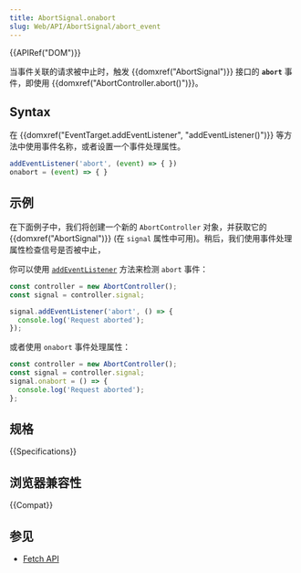 ```yaml
---
title: AbortSignal.onabort
slug: Web/API/AbortSignal/abort_event
---
```

{{APIRef("DOM")}}

当事件关联的请求被中止时，触发 {{domxref("AbortSignal")}} 接口的 **`abort`** 事件，即使用 {{domxref("AbortController.abort()")}}。

## Syntax

在 {{domxref("EventTarget.addEventListener", "addEventListener()")}} 等方法中使用事件名称，或者设置一个事件处理属性。

```js
addEventListener('abort', (event) => { })
onabort = (event) => { }
```

## 示例

在下面例子中，我们将创建一个新的 `AbortController` 对象，并获取它的{{domxref("AbortSignal")}} (在 `signal` 属性中可用)。稍后，我们使用事件处理属性检查信号是否被中止，

你可以使用 [`addEventListener`](/zh-CN/docs/Web/API/EventTarget/addEventListener) 方法来检测 `abort` 事件：

```js
const controller = new AbortController();
const signal = controller.signal;

signal.addEventListener('abort', () => {
  console.log('Request aborted');
});
```

或者使用 `onabort` 事件处理属性：

```js
const controller = new AbortController();
const signal = controller.signal;
signal.onabort = () => {
  console.log('Request aborted');
};
```

## 规格

{{Specifications}}

## 浏览器兼容性

{{Compat}}

## 参见

- [Fetch API](/zh-CN/docs/Web/API/Fetch_API)
